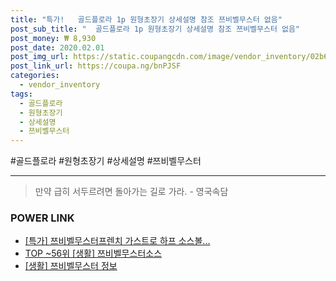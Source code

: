 ```yaml
--- 
title: "특가!   골드플로라 1p 원형초장기 상세설명 참조 쯔비벨무스터 없음" 
post_sub_title: "  골드플로라 1p 원형초장기 상세설명 참조 쯔비벨무스터 없음" 
post_money: ₩ 8,930 
post_date: 2020.02.01 
post_img_url: https://static.coupangcdn.com/image/vendor_inventory/02b6/186b91bef95d3d514bb94acbcb8bd9598a90d2eef13a064a2a2b655239e5.jpg 
post_link_url: https://coupa.ng/bnPJSF 
categories: 
  - vendor_inventory 
tags: 
  - 골드플로라 
  - 원형초장기 
  - 상세설명 
  - 쯔비벨무스터 
--- 
```

  #골드플로라 #원형초장기 #상세설명 #쯔비벨무스터 
<hr> 

> 만약 급히 서두르려면 돌아가는 길로 가라. - 영국속담 


### POWER LINK

* <a href="https://blog.naver.com/santokki14/221792197602" target="_blank">[특가] 쯔비벨무스터프렌치 가스트로 하프 소스볼...</a>
* <a href="https://blog.naver.com/an0733/221792195080" target="_blank"> TOP ~56위 [생활] 쯔비벨무스터소스</a>
* <a href="https://blog.naver.com/santokki14/221767211640" target="_blank"> [생활] 쯔비벨무스터 정보 </a>
